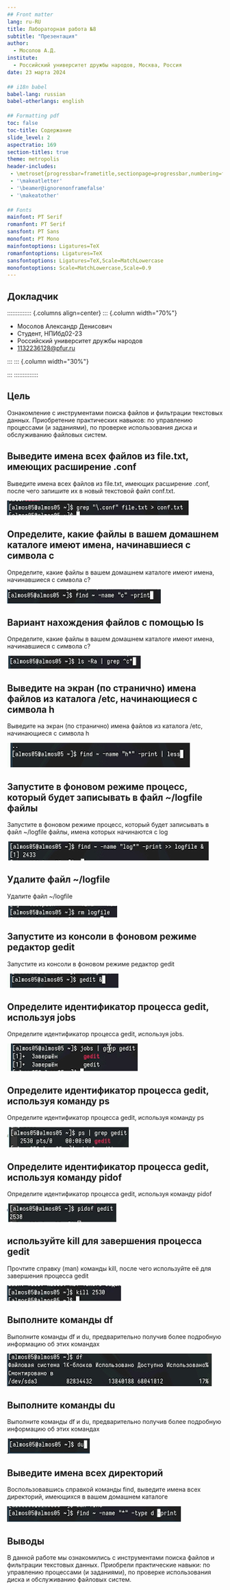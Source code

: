 ```yaml
---
## Front matter
lang: ru-RU
title: Лабораторная работа №8
subtitle: "Презентация"
author:
  - Мосолов А.Д.
institute:
  - Российский университет дружбы народов, Москва, Россия
date: 23 марта 2024

## i18n babel
babel-lang: russian
babel-otherlangs: english

## Formatting pdf
toc: false
toc-title: Содержание
slide_level: 2
aspectratio: 169
section-titles: true
theme: metropolis
header-includes:
 - \metroset{progressbar=frametitle,sectionpage=progressbar,numbering=fraction}
 - '\makeatletter'
 - '\beamer@ignorenonframefalse'
 - '\makeatother'

## Fonts
mainfont: PT Serif
romanfont: PT Serif
sansfont: PT Sans
monofont: PT Mono
mainfontoptions: Ligatures=TeX
romanfontoptions: Ligatures=TeX
sansfontoptions: Ligatures=TeX,Scale=MatchLowercase
monofontoptions: Scale=MatchLowercase,Scale=0.9
---
```


## Докладчик

:::::::::::::: {.columns align=center}
::: {.column width="70%"}

  * Мосолов Александр Денисович
  * Студент, НПИбд02-23
  * Российский университет дружбы народов
  * [1132236128@pfur.ru](mailto:1132236128@pfur.ru)

:::
::: {.column width="30%"}

:::
::::::::::::::


## Цель


Ознакомление с инструментами поиска файлов и фильтрации текстовых данных. Приобретение практических навыков: по управлению процессами (и заданиями), по проверке использования диска и обслуживанию файловых систем.

## Выведите имена всех файлов из file.txt, имеющих расширение .conf

Выведите имена всех файлов из file.txt, имеющих расширение .conf, после чего запишите их в новый текстовой файл conf.txt.

![Выведите имена всех файлов из file.txt, имеющих расширение .conf](image/image-1.png)

## Определите, какие файлы в вашем домашнем каталоге имеют имена, начинавшиеся с символа c

Определите, какие файлы в вашем домашнем каталоге имеют имена, начинавшиеся с символа c?

![Определите, какие файлы в вашем домашнем каталоге имеют имена, начинавшиеся с символа c](image/image-2.png)

## Вариант нахождения файлов с помощью ls

Определите, какие файлы в вашем домашнем каталоге имеют имена, начинавшиеся с символа c?

![Вариант нахождения файлов с помощью ls](image/image-3.png)

## Выведите на экран (по странично) имена файлов из каталога /etc, начинающиеся с символа h

Выведите на экран (по странично) имена файлов из каталога /etc, начинающиеся с символа h

![Выведите на экран (по странично) имена файлов из каталога /etc, начинающиеся с символа h](image/image-4.png)

## Запустите в фоновом режиме процесс, который будет записывать в файл ~/logfile файлы

Запустите в фоновом режиме процесс, который будет записывать в файл ~/logfile файлы, имена которых начинаются с log

![Запустите в фоновом режиме процесс, который будет записывать в файл ~/logfile файлы](image/image-5.png)

## Удалите файл ~/logfile

Удалите файл ~/logfile

![Удалите файл ~/logfile](image/image-6.png)

## Запустите из консоли в фоновом режиме редактор gedit

Запустите из консоли в фоновом режиме редактор gedit

![Запустите из консоли в фоновом режиме редактор gedit](image/image-7.png)

## Определите идентификатор процесса gedit, используя jobs

Определите идентификатор процесса gedit, используя jobs.

![Определите идентификатор процесса gedit, используя jobs](image/image-8.png)

## Определите идентификатор процесса gedit, используя команду ps

Определите идентификатор процесса gedit, используя команду ps

![Определите идентификатор процесса gedit, используя команду ps](image/image-9.png)

## Определите идентификатор процесса gedit, используя команду pidof

Определите идентификатор процесса gedit, используя команду pidof

![Определите идентификатор процесса gedit, используя команду pidof](image/image-10.png)

## используйте kill для завершения процесса gedit

Прочтите справку (man) команды kill, после чего используйте её для завершения процесса gedit

![используйте kill для завершения процесса gedit](image/image-11.png)

## Выполните команды df

Выполните команды df и du, предварительно получив более подробную информацию об этих командах

![Выполните команды df](image/image-12.png)

## Выполните команды du

Выполните команды df и du, предварительно получив более подробную информацию об этих командах

![Выполните команды du](image/image-13.png)

## Выведите имена всех директорий

Воспользовавшись справкой команды find, выведите имена всех директорий, имеющихся в вашем домашнем каталоге

![выведите имена всех директорий](image/image-14.png)


## Выводы

В данной работе мы ознакомились с инструментами поиска файлов и фильтрации текстовых данных. Приобрели практические навыки: по управлению процессами (и заданиями), по проверке использования диска и обслуживанию файловых систем.
